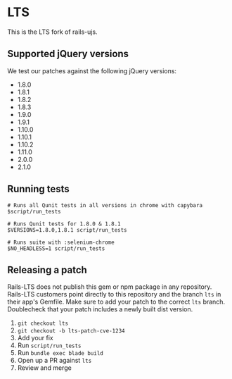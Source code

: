 # LTS

This is the LTS fork of rails-ujs.

## Supported jQuery versions

We test our patches against the following jQuery versions:

* 1.8.0
* 1.8.1
* 1.8.2
* 1.8.3
* 1.9.0
* 1.9.1
* 1.10.0
* 1.10.1
* 1.10.2
* 1.11.0
* 2.0.0
* 2.1.0

## Running tests

```
# Runs all Qunit tests in all versions in chrome with capybara
$script/run_tests

# Runs Qunit tests for 1.8.0 & 1.8.1
$VERSIONS=1.8.0,1.8.1 script/run_tests

# Runs suite with :selenium-chrome
$NO_HEADLESS=1 script/run_tests
```

## Releasing a patch

Rails-LTS does not publish this gem or npm package in any repository. Rails-LTS customers point directly to this repository and the branch `lts` in their app's Gemfile.
Make sure to add your patch to the correct `lts` branch. Doublecheck that your patch includes a newly built dist version.

1. `git checkout lts`
2. `git checkout -b lts-patch-cve-1234`
3. Add your fix
4. Run `script/run_tests`
5. Run `bundle exec blade build`
6. Open up a PR against `lts`
7. Review and merge
